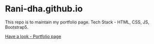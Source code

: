 # Rani-dha.github.io

This repo is to maintain my portfolio page.
Tech Stack - HTML, CSS, JS, Bootstrap5.
<!-- contains  multiples files used for develop. The purpose is to build a responsive portfolio page to showcase my talents, accomplishments, knowledge and much more :D -->

[Have a look - Portfolio page ](https://rani-dha.github.io/)
